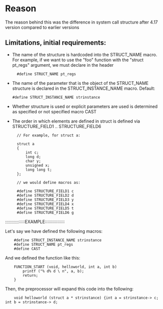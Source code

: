 # Reason 

The reason behind this was the difference in system call structure after 4.17 version compared to earlier versions

## Limitations, initial requirements:

- The name of the structure is hardcoded into the STRUCT_NAME macro. For example, if we want to use the "foo" function with the "struct pt_regs" argument, we must declare in the header

        #define STRUCT_NAME pt_regs

- The name of the parameter that is the object of the STRUCT_NAME structure is declared in the STRUCT_INSTANCE_NAME macro. Default:

      #define STRUCT_INSTANCE_NAME strinstance

- Whether structure is used or explicit parameters are used is determined as specified or not specified macro CAST

- The order in which elements are defined in struct is defined via STRUCTURE_FIELD1 .. STRUCTURE_FIELD6 
        
        // For example, for struct a:

        struct a
        {
            int c;
            long d;
            char y;
            unsigned x;
            long long t;
        };
        
        // we would define macros as:

        #define STRUCTURE_FIELD1 c
        #define STRUCTURE_FIELD2 d
        #define STRUCTURE_FIELD3 y
        #define STRUCTURE_FIELD4 x
        #define STRUCTURE_FIELD5 t
        #define STRUCTURE_FIELD6 g

::::::::::::::::EXAMPLE::::::::::::::::

Let's say we have defined the following macros:

        #define STRUCT_INSTANCE_NAME strinstance
        #define STRUCT_NAME pt_regs
        #define CAST

And we defined the function like this:

        FUNCTION_START (void, helloworld, int a, int b)
            printf ("% d% d \ n", a, b);
            return;
        }

Then, the preprocessor will expand this code into the following:
        
        void helloworld (struct a * strinstance) {int a = strinstance-> c; int b = strinstance-> d;
